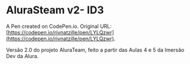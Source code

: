# AluraSteam v2- ID3

A Pen created on CodePen.io. Original URL: [https://codepen.io/rivnatzille/pen/LYLQzwr](https://codepen.io/rivnatzille/pen/LYLQzwr).

Versão 2.0 do projeto AluraTeam, feito a partir das Aulas 4 e 5 da Imersão Dev da Alura.
